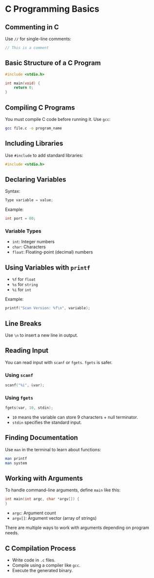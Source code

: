 # C Programming Basics

## Commenting in C
Use `//` for single-line comments:
```c
// This is a comment
```

## Basic Structure of a C Program
```c
#include <stdio.h>

int main(void) {
    return 0;
}
```

## Compiling C Programs
You must compile C code before running it. Use `gcc`:
```bash
gcc file.c -o program_name
```

## Including Libraries
Use `#include` to add standard libraries:
```c
#include <stdio.h>
```

## Declaring Variables
Syntax:
```c
Type variable = value;
```
Example:
```c
int port = 80;
```

### Variable Types
- `int`: Integer numbers
- `char`: Characters
- `float`: Floating-point (decimal) numbers

## Using Variables with `printf`
- `%f` for `float`
- `%s` for `string`
- `%i` for `int`

Example:
```c
printf("Scan Version: %f\n", variable);
```

## Line Breaks
Use `\n` to insert a new line in output.

## Reading Input
You can read input with `scanf` or `fgets`. `fgets` is safer.

### Using `scanf`
```c
scanf("%i", &var);
```

### Using `fgets`
```c
fgets(var, 10, stdin);
```
- `10` means the variable can store 9 characters + null terminator.
- `stdin` specifies the standard input.

## Finding Documentation
Use `man` in the terminal to learn about functions:
```bash
man printf
man system
```

## Working with Arguments
To handle command-line arguments, define `main` like this:
```c
int main(int argc, char *argv[]) {
}
```
- `argc`: Argument count
- `argv[]`: Argument vector (array of strings)

There are multiple ways to work with arguments depending on program needs.

## C Compilation Process
- Write code in `.c` files.
- Compile using a compiler like `gcc`.
- Execute the generated binary.

